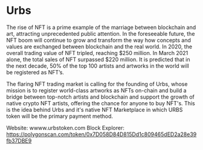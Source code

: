 # Urbs

The rise of NFT is a prime example of the marriage between blockchain and art, attracting unprecedented public attention. In the foreseeable future, the NFT boom will continue to grow and transform the way how concepts and values are exchanged between blockchain and the real world. In 2020, the overall trading value of NFT tripled, reaching $250 million. In March 2021 alone, the total sales of NFT surpassed $220 million. It is predicted that in the next decade, 50% of the top 100 artists and artworks in the world will be registered as NFT’s. 

The flaring NFT trading market is calling for the founding of Urbs, whose mission is to register world-class artworks as NFTs on-chain and build a bridge between top-notch artists and blockchain and support the growth of native crypto NFT artists, offering the chance for anyone to buy NFT's. This is the idea behind Urbs and it's native NFT Marketplace in which URBS token will be the primary payment method.

Website: wwww.urbstoken.com 
Block Explorer: https://polygonscan.com/token/0x7D058D84D815Dd1c809465dED2a28e39fb37DBE9
